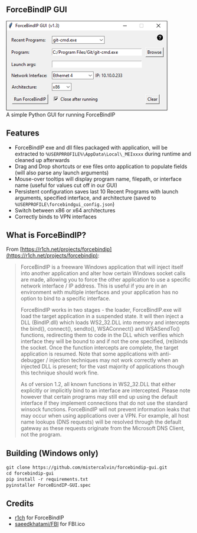 ## ForceBindIP GUI
![example](images/forcebindipgui.png "ForceBindIP GUI")
\
A simple Python GUI for running ForceBindIP

## Features

- ForceBindIP exe and dll files packaged with application, will be extracted to `%USERPRROFILE%\AppData\Local\_MEIxxxx` during runtime and cleaned up afterwards
- Drag and Drop shortcuts or exe files onto application to populate fields (will also parse any launch arguments)
- Mouse-over tooltips will display program name, filepath, or interface name (useful for values cut off in our GUI)
- Persistent configuration saves last 10 Recent Programs with launch arguments, specified interface, and architecture (saved to `%USERPROFILE\forcebindgui_config.json`)
- Switch between x86 or x64 architectures
- Correctly binds to VPN interfaces

## What is ForceBindIP?
From [https://r1ch.net/projects/forcebindip](https://r1ch.net/projects/forcebindip):

>ForceBindIP is a freeware Windows application that will inject itself into another application and alter how certain Windows socket calls are made, allowing you to force the other application to use a specific network interface / IP address. This is useful if you are in an environment with multiple interfaces and your application has no option to bind to a specific interface.
>
>ForceBindIP works in two stages - the loader, ForceBindIP.exe will load the target application in a suspended state. It will then inject a DLL (BindIP.dll) which loads WS2_32.DLL into memory and intercepts the bind(), connect(), sendto(), WSAConnect() and WSASendTo() functions, redirecting them to code in the DLL which verifies which interface they will be bound to and if not the one specified, (re)binds the socket. Once the function intercepts are complete, the target application is resumed. Note that some applications with anti-debugger / injection techniques may not work correctly when an injected DLL is present; for the vast majority of applications though this technique should work fine.
>
>As of version 1.2, all known functions in WS2_32.DLL that either explicitly or implicitly bind to an interface are intercepted. Please note however that certain programs may still end up using the default interface if they implement connections that do not use the standard winsock functions. ForceBindIP will not prevent information leaks that may occur when using applications over a VPN. For example, all host name lookups (DNS requests) will be resolved through the default gateway as these requests originate from the Microsoft DNS Client, not the program.


## Building (Windows only)

```
git clone https://github.com/mistercalvin/forcebindip-gui.git
cd forcebindip-gui
pip install -r requirements.txt
pyinstaller ForceBindIP-GUI.spec
```

## Credits
- [r1ch](https://r1ch.net/projects/forcebindip) for ForceBindIP
- [saeedkhatami/FBI](https://github.com/saeedkhatami/FBI) for FBI.ico